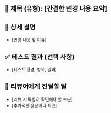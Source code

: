## 🔧 제목 (유형): [간결한 변경 내용 요약]

## 📝 상세 설명

* [변경 내용 및 이유]

## ✅ 테스트 결과 (선택 사항)

* [테스트 환경, 항목, 결과]

## 🙋 리뷰어에게 전달할 말

* [리뷰 시 특별히 확인해야 할 부분]
* [추가적인 질문이나 의견]
